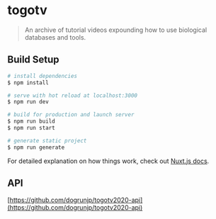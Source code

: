 # togotv

> An archive of tutorial videos expounding how to use biological databases and tools.

## Build Setup

```bash
# install dependencies
$ npm install

# serve with hot reload at localhost:3000
$ npm run dev

# build for production and launch server
$ npm run build
$ npm run start

# generate static project
$ npm run generate
```

For detailed explanation on how things work, check out [Nuxt.js docs](https://nuxtjs.org).

## API
[https://github.com/dogrunjp/togotv2020-api](https://github.com/dogrunjp/togotv2020-api)
